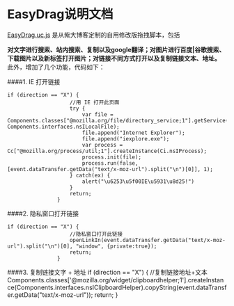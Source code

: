 EasyDrag说明文档
=====

[EasyDrag.uc.js]()  是从紫大博客定制的自用修改版拖拽脚本，包括

**对文字进行搜索、站内搜索、复制以及google翻译；对图片进行百度|谷歌搜索、下载图片以及新标签打开图片；对链接不同方式打开以及复制链接文本、地址。** 此外，增加了几个功能，代码如下：

####1. IE 打开链接

    if (direction == "X") {
                        //用 IE 打开此页面
                        try {
                            var file = Components.classes["@mozilla.org/file/directory_service;1"].getService(Components.interfaces.nsIProperties).get("ProgF", Components.interfaces.nsILocalFile);
                            file.append("Internet Explorer");
                            file.append("iexplore.exe");
                            var process = Cc["@mozilla.org/process/util;1"].createInstance(Ci.nsIProcess);
                            process.init(file);
                            process.run(false, [event.dataTransfer.getData("text/x-moz-url").split("\n")[0]], 1);
                        } catch(ex) {
                            alert("\u6253\u5f00IE\u5931\u8d25!")
                        }
                        return;
                    }

####2. 隐私窗口打开链接

    if (direction == "X") {
                        //隐私窗口打开此链接
                        openLinkIn(event.dataTransfer.getData("text/x-moz-url").split("\n")[0], "window", {private:true});
                        return;
                    }
    
####3. 复制链接文字 + 地址
    if (direction == "X") {
                        //复制链接地址+文本
                        Components.classes['@mozilla.org/widget/clipboardhelper;1'].createInstance(Components.interfaces.nsIClipboardHelper).copyString(event.dataTransfer.getData("text/x-moz-url"));
                        return;
                    }
    